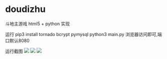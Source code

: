 # doudizhu
斗地主游戏
html5 + python 实现

运行
pip3 install tornado bcrypt pymysql
python3 main.py
浏览器访问即可,端口默认8080

运行截图
![](https://raw.githubusercontent.com/mailgyc/doudizhu/master/screenshot/a.png)
![](https://raw.githubusercontent.com/mailgyc/doudizhu/master/screenshot/c.png)
![](https://raw.githubusercontent.com/mailgyc/doudizhu/master/screenshot/d.png)